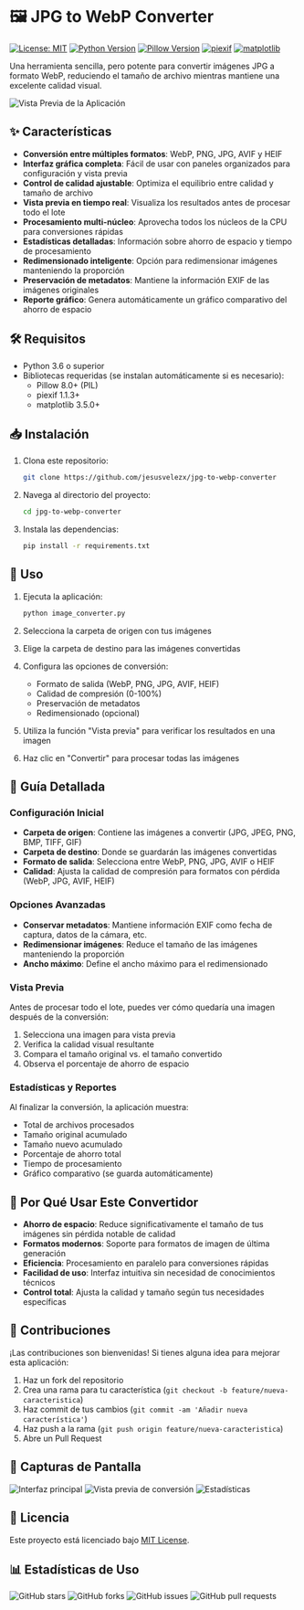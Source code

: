 # 🖼️ JPG to WebP Converter

[![License: MIT](https://img.shields.io/badge/License-MIT-yellow.svg)](https://opensource.org/licenses/MIT)
[![Python Version](https://img.shields.io/badge/python-3.6+-blue.svg)](https://www.python.org/downloads/)
[![Pillow Version](https://img.shields.io/badge/Pillow-8.0+-green.svg)](https://python-pillow.org/)
[![piexif](https://img.shields.io/badge/piexif-1.1.3+-orange.svg)](https://pypi.org/project/piexif/)
[![matplotlib](https://img.shields.io/badge/matplotlib-3.5.0+-red.svg)](https://matplotlib.org/)

Una herramienta sencilla, pero potente para convertir imágenes JPG a formato WebP, reduciendo el tamaño de archivo mientras mantiene una excelente calidad visual.

![Vista Previa de la Aplicación](https://github.com/jesusvelezx/jpg-to-webp-converter)

## ✨ Características

- **Conversión entre múltiples formatos**: WebP, PNG, JPG, AVIF y HEIF
- **Interfaz gráfica completa**: Fácil de usar con paneles organizados para configuración y vista previa
- **Control de calidad ajustable**: Optimiza el equilibrio entre calidad y tamaño de archivo
- **Vista previa en tiempo real**: Visualiza los resultados antes de procesar todo el lote
- **Procesamiento multi-núcleo**: Aprovecha todos los núcleos de la CPU para conversiones rápidas
- **Estadísticas detalladas**: Información sobre ahorro de espacio y tiempo de procesamiento
- **Redimensionado inteligente**: Opción para redimensionar imágenes manteniendo la proporción
- **Preservación de metadatos**: Mantiene la información EXIF de las imágenes originales
- **Reporte gráfico**: Genera automáticamente un gráfico comparativo del ahorro de espacio

## 🛠️ Requisitos

- Python 3.6 o superior
- Bibliotecas requeridas (se instalan automáticamente si es necesario):
  - Pillow 8.0+ (PIL)
  - piexif 1.1.3+
  - matplotlib 3.5.0+

## 📥 Instalación

1. Clona este repositorio:
   ```bash
   git clone https://github.com/jesusvelezx/jpg-to-webp-converter
   ```

2. Navega al directorio del proyecto:
   ```bash
   cd jpg-to-webp-converter
   ```

3. Instala las dependencias:
   ```bash
   pip install -r requirements.txt
   ```

## 🚀 Uso

1. Ejecuta la aplicación:
   ```bash
   python image_converter.py
   ```

2. Selecciona la carpeta de origen con tus imágenes

3. Elige la carpeta de destino para las imágenes convertidas

4. Configura las opciones de conversión:
   - Formato de salida (WebP, PNG, JPG, AVIF, HEIF)
   - Calidad de compresión (0-100%)
   - Preservación de metadatos
   - Redimensionado (opcional)

5. Utiliza la función "Vista previa" para verificar los resultados en una imagen

6. Haz clic en "Convertir" para procesar todas las imágenes

## 📖 Guía Detallada

### Configuración Inicial

- **Carpeta de origen**: Contiene las imágenes a convertir (JPG, JPEG, PNG, BMP, TIFF, GIF)
- **Carpeta de destino**: Donde se guardarán las imágenes convertidas
- **Formato de salida**: Selecciona entre WebP, PNG, JPG, AVIF o HEIF
- **Calidad**: Ajusta la calidad de compresión para formatos con pérdida (WebP, JPG, AVIF, HEIF)

### Opciones Avanzadas

- **Conservar metadatos**: Mantiene información EXIF como fecha de captura, datos de la cámara, etc.
- **Redimensionar imágenes**: Reduce el tamaño de las imágenes manteniendo la proporción
- **Ancho máximo**: Define el ancho máximo para el redimensionado

### Vista Previa

Antes de procesar todo el lote, puedes ver cómo quedaría una imagen después de la conversión:

1. Selecciona una imagen para vista previa
2. Verifica la calidad visual resultante
3. Compara el tamaño original vs. el tamaño convertido
4. Observa el porcentaje de ahorro de espacio

### Estadísticas y Reportes

Al finalizar la conversión, la aplicación muestra:

- Total de archivos procesados
- Tamaño original acumulado
- Tamaño nuevo acumulado
- Porcentaje de ahorro total
- Tiempo de procesamiento
- Gráfico comparativo (se guarda automáticamente)

## 🎯 Por Qué Usar Este Convertidor

- **Ahorro de espacio**: Reduce significativamente el tamaño de tus imágenes sin pérdida notable de calidad
- **Formatos modernos**: Soporte para formatos de imagen de última generación
- **Eficiencia**: Procesamiento en paralelo para conversiones rápidas
- **Facilidad de uso**: Interfaz intuitiva sin necesidad de conocimientos técnicos
- **Control total**: Ajusta la calidad y tamaño según tus necesidades específicas

## 👥 Contribuciones

¡Las contribuciones son bienvenidas! Si tienes alguna idea para mejorar esta aplicación:

1. Haz un fork del repositorio
2. Crea una rama para tu característica (`git checkout -b feature/nueva-caracteristica`)
3. Haz commit de tus cambios (`git commit -am 'Añadir nueva característica'`)
4. Haz push a la rama (`git push origin feature/nueva-caracteristica`)
5. Abre un Pull Request

## 📱 Capturas de Pantalla

![Interfaz principal](https://raw.githubusercontent.com/jesusvelezx/jpg-to-webp-converter/main/screenshots/main-ui.png)
![Vista previa de conversión](https://raw.githubusercontent.com/jesusvelezx/jpg-to-webp-converter/main/screenshots/preview.png)
![Estadísticas](https://raw.githubusercontent.com/jesusvelezx/jpg-to-webp-converter/main/screenshots/stats.png)

## 📝 Licencia

Este proyecto está licenciado bajo [MIT License](LICENSE).

## 📊 Estadísticas de Uso

![GitHub stars](https://img.shields.io/github/stars/jesusvelezx/jpg-to-webp-converter?style=social)
![GitHub forks](https://img.shields.io/github/forks/jesusvelezx/jpg-to-webp-converter?style=social)
![GitHub issues](https://img.shields.io/github/issues/jesusvelezx/jpg-to-webp-converter)
![GitHub pull requests](https://img.shields.io/github/issues-pr/jesusvelezx/jpg-to-webp-converter)